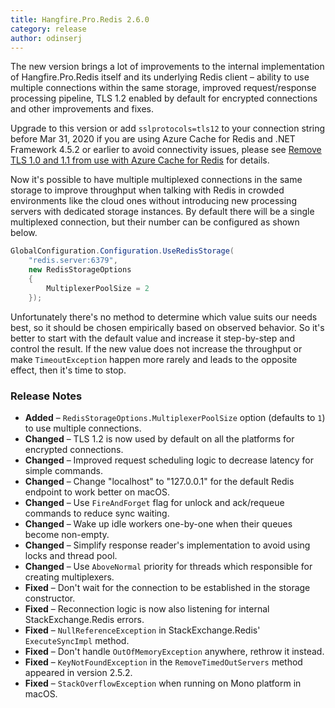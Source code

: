 ```yaml
---
title: Hangfire.Pro.Redis 2.6.0
category: release
author: odinserj
---
```


The new version brings a lot of improvements to the internal implementation of Hangfire.Pro.Redis itself and its underlying Redis client – ability to use multiple connections within the same storage, improved request/response processing pipeline, TLS 1.2 enabled by default for encrypted connections and other improvements and fixes.

<div class="alert alert-warning">
    Upgrade to this version or add <code>sslprotocols=tls12</code> to your connection string before Mar 31, 2020 if you are using Azure Cache for Redis and .NET Framework 4.5.2 or earlier to avoid connectivity issues, please see <a href="https://docs.microsoft.com/en-us/azure/azure-cache-for-redis/cache-remove-tls-10-11" target="_blank" rel="noopener">Remove TLS 1.0 and 1.1 from use with Azure Cache for Redis</a> for details.
</div>

Now it's possible to have multiple multiplexed connections in the same storage to improve throughput when talking with Redis in crowded environments like the cloud ones without introducing new processing servers with dedicated storage instances. By default there will be a single multiplexed connection, but their number can be configured as shown below.

```csharp
GlobalConfiguration.Configuration.UseRedisStorage(
    "redis.server:6379",
    new RedisStorageOptions
    {
        MultiplexerPoolSize = 2
    });
```

Unfortunately there's no method to determine which value suits our needs best, so it should be chosen empirically based on observed behavior. So it's better to start with the default value and increase it step-by-step and control the result. If the new value does not increase the throughput or make `TimeoutException` happen more rarely and leads to the opposite effect, then it's time to stop.

### Release Notes

* **Added** – `RedisStorageOptions.MultiplexerPoolSize` option (defaults to `1`) to use multiple connections.
* **Changed** – TLS 1.2 is now used by default on all the platforms for encrypted connections.
* **Changed** – Improved request scheduling logic to decrease latency for simple commands.
* **Changed** – Change "localhost" to "127.0.0.1" for the default Redis endpoint to work better on macOS.
* **Changed** – Use `FireAndForget` flag for unlock and ack/requeue commands to reduce sync waiting.
* **Changed** – Wake up idle workers one-by-one when their queues become non-empty.
* **Changed** – Simplify response reader's implementation to avoid using locks and thread pool.
* **Changed** – Use `AboveNormal` priority for threads which responsible for creating multiplexers.
* **Fixed** – Don't wait for the connection to be established in the storage constructor.
* **Fixed** – Reconnection logic is now also listening for internal StackExchange.Redis errors.
* **Fixed** – `NullReferenceException` in StackExchange.Redis' `ExecuteSyncImpl` method.
* **Fixed** – Don't handle `OutOfMemoryException` anywhere, rethrow it instead.
* **Fixed** – `KeyNotFoundException` in the `RemoveTimedOutServers` method appeared in version 2.5.2.
* **Fixed** – `StackOverflowException` when running on Mono platform in macOS.
